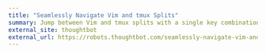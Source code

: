 ```yaml
---
title: "Seamlessly Navigate Vim and tmux Splits"
summary: Jump between Vim and tmux splits with a single key combination.
external_site: thoughtbot
external_url: https://robots.thoughtbot.com/seamlessly-navigate-vim-and-tmux-splits
---
```

